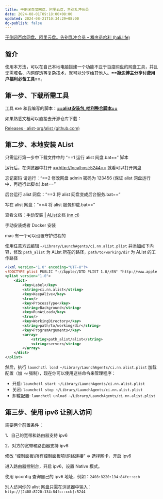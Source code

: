 ```yaml
---
title: 干倒闭百度网盘、阿里云盘，告别乱冲会员
date: 2024-08-01T09:18:00+08:00
updated: 2024-08-21T10:34:29+08:00
dg-publish: false
---
```


[干倒闭百度网盘、阿里云盘。告别乱冲会员 – 程序员哈利 (hali.life)](https://hali.life/?p=590)

## 简介

使用本方法，可以在自己本地电脑搭建一个功能不亚于百度网盘的网盘工具，并且无需域名、内网穿透等复杂技术，就可以分享给其他人。**==擦边博主分享付费用户福利必备工具==**。

## 第一步、下载所需工具

工具 exe 和我编写的脚本：[**==alist安装包_哈利整合脚本==**](https://pan.quark.cn/s/b37410d1b4f4)

如果熟悉文档可以直接去开源仓库下载：

[Releases · alist-org/alist (github.com)](https://github.com/alist-org/alist/releases)

## 第二步、本地安装 AList

只需运行第一步中下载文件中的 “==1 运行 alist 网盘.bat==” 脚本

运行后，在浏览器中打开 [==http://localhost:5244==](http://localhost:5244/) 就看可以打开网盘

忘记密码 请运行：“==2 修改网盘 admin 密码为 123456 (保证 alist 网盘运行中，再运行此脚本).bat==”

后台运行 alist 网盘：“==3 将 alist 网盘变成后台服务.bat==”

写在 alist 网盘：“==4 将 alist 服务卸载.bat==”

查看文档：[手动安装 | AList文档 (nn.ci)](https://alist.nn.ci/zh/guide/install/manual.html)

手动安装或者 Docker 安装

mac 有一个可以设置守护进程的

使用任意方式编辑 `~/Library/LaunchAgents/ci.nn.alist.plist` 并添加如下内容，修改 `path_alist` 为 AList 所在的路径，`path/to/working/dir` 为 AList 的工作路径

```xml
<?xml version="1.0" encoding="UTF-8"?>
<!DOCTYPE plist PUBLIC "-//Apple//DTD PLIST 1.0//EN" "http://www.apple.com/DTDs/PropertyList-1.0.dtd">
<plist version="1.0">
    <dict>
        <key>Label</key>
        <string>ci.nn.alist</string>
        <key>KeepAlive</key>
        <true/>
        <key>ProcessType</key>
        <string>Background</string>
        <key>RunAtLoad</key>
        <true/>
        <key>WorkingDirectory</key>
        <string>path/to/working/dir</string>
        <key>ProgramArguments</key>
        <array>
            <string>path_alist/alist</string>
            <string>server</string>
        </array>
    </dict>
</plist>
```

然后，执行 `launchctl load ~/Library/LaunchAgents/ci.nn.alist.plist` 加载配置（加 `-w` 强制），现在你可以使用这些命令来管理程序：

- 开启: `launchctl start ~/Library/LaunchAgents/ci.nn.alist.plist`
- 关闭: `launchctl stop ~/Library/LaunchAgents/ci.nn.alist.plist`
- 卸载配置: `launchctl unload ~/Library/LaunchAgents/ci.nn.alist.plist`

## 第三步、使用 ipv6 让别人访问

需要两个前置条件：

1、自己的宽带和路由器支持 ipv6

2、对方的宽带和路由器支持 ipv6

修改 “控制面板\所有控制面板项\网络连接” => 选择网卡，开启 ipv6

进入路由器控制台，开启 ipv6，设置 Native 模式。

使用 ipconfig 查询自己的 ipv6 地址，例如：`2408:8220:134:84fc::ccb`

别人访问你的 alist 网盘只需在浏览器中输入：`http://[2408:8220:134:84fc::ccb]:5244`
